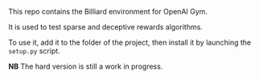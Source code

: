 This repo contains the Billiard environment for OpenAI Gym.

It is used to test sparse and deceptive rewards algorithms.

To use it, add it to the folder of the project, then install it by launching the `setup.py` script.

**NB** The hard version is still a work in progress.
